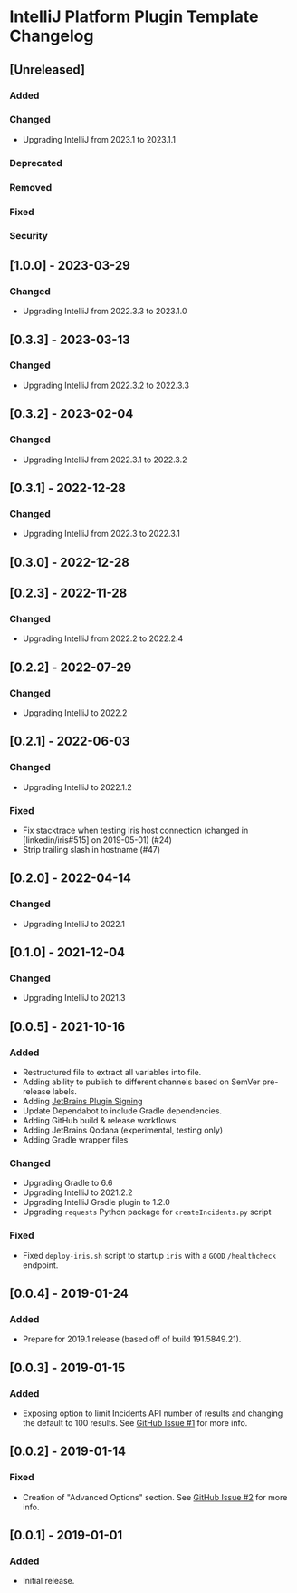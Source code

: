 <!-- Keep a Changelog guide -> https://keepachangelog.com -->

# IntelliJ Platform Plugin Template Changelog

## [Unreleased]
### Added

### Changed
- Upgrading IntelliJ from 2023.1 to 2023.1.1

### Deprecated

### Removed

### Fixed

### Security

## [1.0.0] - 2023-03-29
### Changed
- Upgrading IntelliJ from 2022.3.3 to 2023.1.0

## [0.3.3] - 2023-03-13
### Changed
- Upgrading IntelliJ from 2022.3.2 to 2022.3.3

## [0.3.2] - 2023-02-04
### Changed
- Upgrading IntelliJ from 2022.3.1 to 2022.3.2

## [0.3.1] - 2022-12-28
### Changed
- Upgrading IntelliJ from 2022.3 to 2022.3.1

## [0.3.0] - 2022-12-28

## [0.2.3] - 2022-11-28
### Changed
- Upgrading IntelliJ from 2022.2 to 2022.2.4

## [0.2.2] - 2022-07-29
### Changed
- Upgrading IntelliJ to 2022.2

## [0.2.1] - 2022-06-03
### Changed
- Upgrading IntelliJ to 2022.1.2

### Fixed
- Fix stacktrace when testing Iris host connection (changed in [linkedin/iris#515] on 2019-05-01) (#24)
- Strip trailing slash in hostname (#47)

## [0.2.0] - 2022-04-14
### Changed
- Upgrading IntelliJ to 2022.1

## [0.1.0] - 2021-12-04
### Changed
- Upgrading IntelliJ to 2021.3

## [0.0.5] - 2021-10-16
### Added
- Restructured file to extract all variables into file.
- Adding ability to publish to different channels based on SemVer pre-release labels.
- Adding [JetBrains Plugin Signing](https://plugins.jetbrains.com/docs/intellij/plugin-signing.html)
- Update Dependabot to include Gradle dependencies.
- Adding GitHub build & release workflows.
- Adding JetBrains Qodana (experimental, testing only)
- Adding Gradle wrapper files

### Changed
- Upgrading Gradle to 6.6
- Upgrading IntelliJ to 2021.2.2
- Upgrading IntelliJ Gradle plugin to 1.2.0
- Upgrading `requests` Python package for `createIncidents.py` script

### Fixed
- Fixed `deploy-iris.sh` script to startup `iris` with a `GOOD` `/healthcheck` endpoint.

## [0.0.4] - 2019-01-24
### Added
- Prepare for 2019.1 release (based off of build 191.5849.21).

## [0.0.3] - 2019-01-15
### Added
- Exposing option to limit Incidents API number of results and changing the default to 100 results. See <a href="https://github.com/ChrisCarini/iris-jetbrains-plugin/issues/2">GitHub Issue #1</a> for more info.

## [0.0.2] - 2019-01-14
### Fixed
- Creation of "Advanced Options" section. See <a href="https://github.com/ChrisCarini/iris-jetbrains-plugin/issues/2">GitHub Issue #2</a> for more info.

## [0.0.1] - 2019-01-01
### Added
- Initial release.